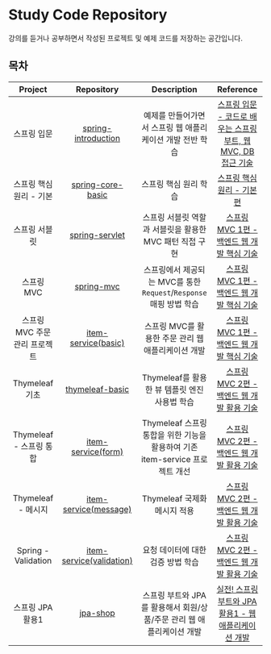 # Study Code Repository

강의를 듣거나 공부하면서 작성된 프로젝트 및 예제 코드를 저장하는 공간입니다.

## 목차

|       Project       |                                     Repository                                      |                      Description                      |                                        Reference                                         |
|:-------------------:|:-----------------------------------------------------------------------------------:|:-----------------------------------------------------:|:----------------------------------------------------------------------------------------:|
|       스프링 입문        |  [spring-introduction](https://hyoguoo@github.com/hyoguoo/spring-introduction.git)  |           예제를 만들어가면서 스프링 웹 애플리케이션 개발 전반 학습            | [스프링 입문 - 코드로 배우는 스프링 부트, 웹 MVC, DB 접근 기술](https://www.inflearn.com/course/스프링-입문-스프링부트) |
|   스프링 핵심 원리 - 기본    |    [spring-core-basic](https://hyoguoo@github.com/hyoguoo/spring-core-basic.git)    |                     스프링 핵심 원리 학습                      |             [스프링 핵심 원리 - 기본편](https://www.inflearn.com/course/스프링-핵심-원리-기본편)             |
|       스프링 서블릿       |       [spring-servlet](https://hyoguoo@github.com/hyoguoo/spring-servlet.git)       |           스프링 서블릿 역할과 서블릿을 활용한 MVC 패턴 직접 구현           |         [스프링 MVC 1편 - 백엔드 웹 개발 핵심 기술](https://www.inflearn.com/course/스프링-mvc-1)         |
|       스프링 MVC       |           [spring-mvc](https://hyoguoo@github.com/hyoguoo/spring-mvc.git)           |   스프링에서 제공되는 MVC를 통한 `Request`/`Response` 매핑 방법 학습    |         [스프링 MVC 1편 - 백엔드 웹 개발 핵심 기술](https://www.inflearn.com/course/스프링-mvc-1)         |
| 스프링 MVC 주문 관리 프로젝트  |      [item-service(basic)](https://github.com/hyoguoo/item-service/tree/basic)      |            스프링 MVC를 활용한 주문 관리 웹 애플리케이션 개발             |         [스프링 MVC 1편 - 백엔드 웹 개발 핵심 기술](https://www.inflearn.com/course/스프링-mvc-1)         |
|    Thymeleaf 기초     |      [thymeleaf-basic](https://hyoguoo@github.com/hyoguoo/thymeleaf-basic.git)      |            Thymeleaf를 활용한 뷰 템플릿 엔진 사용법 학습             |         [스프링 MVC 2편 - 백엔드 웹 개발 활용 기술](https://www.inflearn.com/course/스프링-mvc-2)         |
| Thymeleaf - 스프링 통합  |       [item-service(form)](https://github.com/hyoguoo/item-service/tree/form)       | Thymeleaf 스프링 통합을 위한 기능을 활용하여 기존 item-service 프로젝트 개선 |         [스프링 MVC 2편 - 백엔드 웹 개발 활용 기술](https://www.inflearn.com/course/스프링-mvc-2)         |
|   Thymeleaf - 메시지   |    [item-service(message)](https://github.com/hyoguoo/item-service/tree/message)    |                 Thymeleaf 국제화 메시지 적용                  |         [스프링 MVC 2편 - 백엔드 웹 개발 활용 기술](https://www.inflearn.com/course/스프링-mvc-2)         |
| Spring - Validation | [item-service(validation)](https://github.com/hyoguoo/item-service/tree/validation) |                  요청 데이터에 대한 검증 방법 학습                  |         [스프링 MVC 2편 - 백엔드 웹 개발 활용 기술](https://www.inflearn.com/course/스프링-mvc-2)         |
|     스프링 JPA 활용1     |            [jpa-shop]( https://hyoguoo@github.com/hyoguoo/jpa-shop.git)             |       스프링 부트와 JPA를 활용해서 회원/상품/주문 관리 웹 애플리케이션 개발       |   [실전! 스프링 부트와 JPA 활용1 - 웹 애플리케이션 개발](https://www.inflearn.com/course/스프링부트-JPA-활용-1)    |

